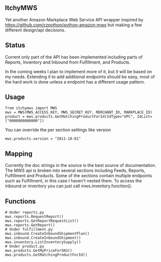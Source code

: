 ItchyMWS
--------

Yet another Amazon Markplace Web Service API wrapper inspired by https://github.com/czpython/python-amazon-mws but making a few different design/api decisions.

Status
------

Current only part of the API has been implemented including parts of Reports, Inventory and Inbound from Fulfillment, and Products.

In the coming weeks I plan to implement more of it, but it will be based on my needs. Extending it to add additional endpoints should be easy, most of the hard work is done unless a endpoint has a different usage pattern.

Usage
-----

    from itchymws import MWS
    mws = MWS(MWS_ACCESS_KEY, MWS_SECRET_KEY, MERCHANT_ID, MARKPLACE_ID)
    product = mws.products.GetMatchingProductForId(IdType="UPC", IdList=["0000000000000"])
    
You can override the per section settings like version

    mws.products.version = "2011-10-01"

Mapping
-------

Currently the doc strings in the source is the best source of documentation. The MWS api is broken into several sections including Feeds, Reports, Fulfillment and Products. Some of the sections contain multiple endpoints such as Fulfillment, in this case I haven't nested them. To access the inbound or inventory you can just call mws.inventory.function().

Functions
---------

	# Under reports.py
    mws.reports.RequestReport()
    mws.reports.GetReportRequestList()
    mws.reports.GetReport()
    # Under fulfillment.py
    mws.inbound.CreateInboundShipmentPlan()
    mws.inbound.CreateInboundShipment()
    mws.inventory.ListInventorySupply()
    # Under product.py
    mws.products.GetMyPriceForSKU()
    mws.products.GetMatchingProductForId()

